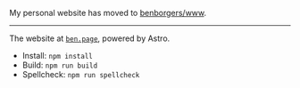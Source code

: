 My personal website has moved to [benborgers/www](https://github.com/benborgers/www).

---

The website at [`ben.page`](https://ben.page), powered by Astro.

- Install: `npm install`
- Build: `npm run build`
- Spellcheck: `npm run spellcheck`
